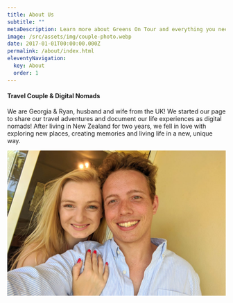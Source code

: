 ```yaml
---
title: About Us
subtitle: ""
metaDescription: Learn more about Greens On Tour and everything you need to know about how we got started. 
image: /src/assets/img/couple-photo.webp
date: 2017-01-01T00:00:00.000Z
permalink: /about/index.html
eleventyNavigation:
  key: About
  order: 1
---
```

#### Travel Couple & Digital Nomads

We are Georgia & Ryan, husband and wife from the UK! We started our page to share our travel adventures and document our life experiences as digital nomads! After living in New Zealand for two years,  we fell in love with exploring new places, creating memories and living life in a new, unique way. 

![Couple Photo](/src/assets/img/couple-photo.webp "Couple Photo")